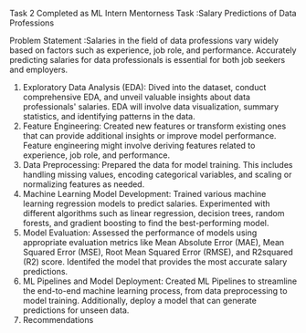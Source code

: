 Task 2  Completed as ML Intern Mentorness
Task :Salary Predictions of Data Professions 

Problem Statement :Salaries in the field of data professions vary widely based on factors such as experience, job role, and performance. Accurately predicting salaries for data professionals is essential for both job seekers and employers. 

1. Exploratory Data Analysis (EDA): Dived into the dataset, conduct comprehensive EDA, and unveil valuable insights about data professionals' salaries. EDA will involve data visualization, summary statistics, and identifying patterns in the data. 
2. Feature Engineering: Created new features or transform existing ones that can provide additional insights or improve model performance. Feature engineering might involve deriving features related to experience, job role, and performance.
 3. Data Preprocessing: Prepared the data for model training. This includes handling missing values, encoding categorical variables, and scaling or normalizing features as needed. 
4. Machine Learning Model Development: Trained various machine learning regression models to predict salaries. Experimented with different algorithms such as linear regression, decision trees, random forests, and gradient boosting to find the best-performing model. 
5. Model Evaluation: Assessed the performance of models using appropriate evaluation metrics like Mean Absolute Error (MAE), Mean Squared Error (MSE), Root Mean Squared Error (RMSE), and R2squared (R2) score. Identifed the model that provides the most accurate salary predictions. 
6. ML Pipelines and Model Deployment: Created ML Pipelines to streamline the end-to-end machine learning process, from data preprocessing to model training. Additionally, deploy a model that can generate predictions for unseen data. 
7. Recommendations
